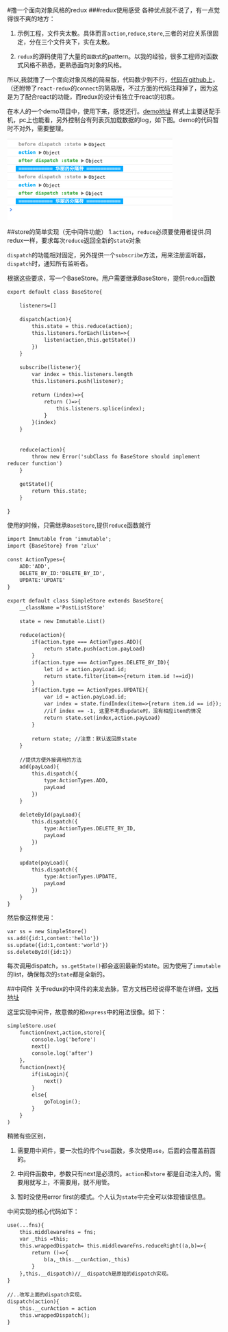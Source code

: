 #撸一个面向对象风格的redux
###redux使用感受
各种优点就不说了，有一点觉得很不爽的地方：

1. 示例工程，文件夹太散。具体而言`action`,`reduce`,`store`,三者的对应关系很固定，分在三个文件夹下，实在太散。

2. `redux`的源码使用了大量的`函数式`的pattern。以我的经验，很多工程师对函数式风格不熟悉，更熟悉面向对象的风格。

所以,我就撸了一个面向对象风格的简易版，代码数少到不行，[代码在github上](https://github.com/jzlxiaohei/zlux)，（还附带了`react-redux`的`connect`的简易版，不过方面的代码注释掉了，因为这是为了配合react的功能，而redux的设计有独立于react的初衷。

在本人的一个demo项目中，使用下来，感觉还行。[demo地址](http://dapigu.wallstcn.com/react-test.html) 样式上主要适配手机，pc上也能看，另外控制台有列表页加载数据的log，如下图。demo的代码暂时不对外，需要整理。

![screen for console](console.png)





##store的简单实现（无中间件功能）
1.`action`，`reduce`必须要使用者提供.同redux一样，要求每次`reduce`返回全新的`state`对象

`dispatch`的功能相对固定，另外提供一个`subscribe`方法，用来注册监听器，`dispatch`时，通知所有监听者。

根据这些要求，写一个BaseStore。用户需要继承BaseStore，提供`reduce`函数

	export default class BaseStore{
    
        listeners=[]
    
        dispatch(action){
            this.state = this.reduce(action);
            this.listeners.forEach(listen=>{
                listen(action,this.getState())
            })
        }
    
        subscribe(listener){
            var index = this.listeners.length
            this.listeners.push(listener);
    
            return (index)=>{
                return ()=>{
                    this.listeners.splice(index);
                }
            }(index)
        }
    
    
        reduce(action){
            throw new Error('subClass fo BaseStore should implement reducer function')
        }
    
        getState(){
            return this.state;
        }
    
    }
    
    
使用的时候，只需继承`BaseStore`,提供`reduce`函数就行

	import Immutable from 'immutable';
    import {BaseStore} from 'zlux'
    
    const ActionTypes={
        ADD:'ADD',
        DELETE_BY_ID:'DELETE_BY_ID',
        UPDATE:'UPDATE'
    }
    
    export default class SimpleStore extends BaseStore{
        __className ='PostListStore'
    
        state = new Immutable.List()
    
        reduce(action){
            if(action.type === ActionTypes.ADD){
                return state.push(action.payLoad)
            }
            if(action.type === ActionTypes.DELETE_BY_ID){
                let id = action.payLoad.id;
                return state.filter(item=>{return item.id !==id})
            }
            if(action.type == ActionTypes.UPDATE){
                var id = action.payLoad.id;
                var index = state.findIndex(item=>{return item.id == id});
                //if index == -1, 这里不考虑update时，没有相应item的情况
                return state.set(index,action.payLoad)
            }
    
            return state; //注意：默认返回原state
        }
        
        //提供方便外接调用的方法
        add(payLoad){
            this.dispatch({
                type:ActionTypes.ADD,
                payLoad
            })
        }
        
        deleteById(payLoad){
            this.dispatch({
                type:ActionTypes.DELETE_BY_ID,
                payLoad
            })
        }
        
        update(payLoad){
            this.dispatch({
                type:ActionTypes.UPDATE,
                payLoad
            })
        }
    }

然后像这样使用：
	
   	var ss = new SimpleStore()
   	ss.add({id:1,content:'hello'})
   	ss.update({id:1,content:'world'})
   	ss.deleteById({id:1})

每次调用dispatch，`ss.getState()`都会返回最新的state。因为使用了`immutable`的list，确保每次的`state`都是全新的。

##中间件
关于redux的中间件的来龙去脉，官方文档已经说得不能在详细，[文档地址](http://rackt.github.io/redux/docs/advanced/Middleware.html)

这里实现中间件，故意做的和`express`中的用法很像。如下：

	simpleStore.use(
    	function(next,action,store){
      		console.log('before')
      		next()
      		console.log('after')
        }，
        function(next){
        	if(isLogin){
        		next()
        	}
        	else{
        		goToLogin();
        	}
        }
	)

稍微有些区别，

1. 需要用中间件，要一次性的传个`use`函数，多次使用`use`，后面的会覆盖前面的。

2. 中间件函数中，参数只有next是必须的。`action`和`store` 都是自动注入的。需要用就写上，不需要用，就不用管。
3. 暂时没使用error first的模式。个人认为`state`中完全可以体现错误信息。
	
中间实现的核心代码如下：

	use(...fns){
        this.middlewareFns = fns;
        var _this =this;
        this.wrappedDispatch= this.middlewareFns.reduceRight((a,b)=>{
            return ()=>{
                b(a,_this.__curAction,_this)
            }
        },this.__dispatch)//__dispatch是原始的dispatch实现。
    }
    
    //..改写上面的dispatch实现。
    dispatch(action){
        this.__curAction = action
        this.wrappedDispatch();
    }


